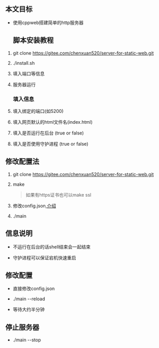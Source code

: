 ## 本文目标

- 使用cppweb搭建简单的http服务器
  
  ## 脚本安装教程
1. git clone https://gitee.com/chenxuan520/server-for-static-web.git

2. ./install.sh

3. 填入端口等信息

4. 服务器运行 
   
   ### 填入信息

5. 填入绑定的端口(如5200)

6. 填入网页默认的html文件名(index.html)

7. 填入是否运行在后台 (true or false)

8. 填入是否使用守护进程 (true or false)

## 修改配置法

1. git clone https://gitee.com/chenxuan520/server-for-static-web.git

2. make 
   
   > 如果有https证书也可以make ssl

3. 修改config.json,[介绍](./配置文件说明.md)

4. ./main

## 信息说明

- 不运行在后台的话shell结束会一起结束

- 守护进程可以保证宕机快速重启 

## 修改配置

- 直接修改config.json

- ./main --reload

- 等待大约半分钟

## 停止服务器

- ./main --stop